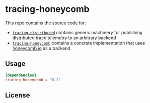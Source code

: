 # tracing-honeycomb

This repo contains the source code for:
- [`tracing-distributed`](tracing-distributed/README.md) contains generic machinery for publishing distributed trace telemetry to an arbitrary backend
- [`tracing-honeycomb`](tracing-honeycomb/README.md) contains a concrete implementation that uses [honeycomb.io](https://honeycomb.io) as a backend

## Usage

```toml
[dependencies]
tracing-honeycomb = "0.1"
```

## License
